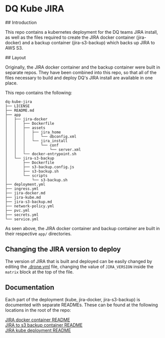 # DQ Kube JIRA

## Introduction

This repo contains a kubernetes deployment for the DQ teams JIRA install, as well as the files required to create the JIRA docker container (jira-docker) and a backup container (jira-s3-backup) which backs up JIRA to AWS S3.

## Layout

Originally, the JIRA docker container and the backup container were built in separate repos. They have been combined into this repo, so that all of the files necessary to build and deploy DQ's JIRA install are available in one place.

This repo contains the following:

```
dq-kube-jira
├── LICENSE
├── README.md
├── app
│   ├── jira-docker
│   │   ├── Dockerfile
│   │   ├── assets
│   │   │   ├── jira_home
│   │   │   │   └── dbconfig.xml
│   │   │   └── jira_install
│   │   │       └── conf
│   │   │           └── server.xml
│   │   └── docker-entrypoint.sh
│   └── jira-s3-backup
│       ├── Dockerfile
│       ├── s3-backup.config.js
│       ├── s3-backup.sh
│       └── scripts
│           └── s3-backup.sh
├── deployment.yml
├── ingress.yml
├── jira-docker.md
├── jira-kube.md
├── jira-s3-backup.md
├── network-policy.yml
├── pvc.yml
├── secrets.yml
└── service.yml
```

As seen above, the JIRA docker container and backup container are built in their respective `app/` directories.

## Changing the JIRA version to deploy

The version of JIRA that is built and deployed can be easily changed by editing the [.drone.yml](./.drone.yml) file, changing the value of `JIRA_VERSION` inside the `matrix` block at the top of the file.

## Documentation

Each part of the deployment (kube, jira-docker, jira-s3-backup) is documented with separate READMEs. These can be found at the following locations in the root of the repo:

[JIRA docker container README](./jira-docker.md)</br>
[JIRA to s3 backup container README](./jira-s3-backup.md)</br>
[JIRA kube deployment README](./jira-kube.md)
